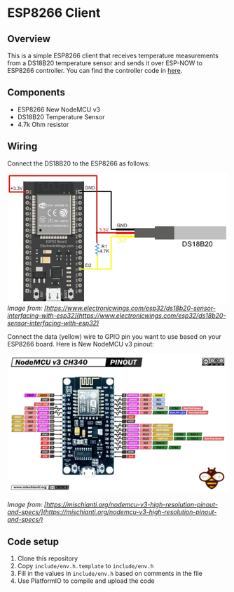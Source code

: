 # ESP8266 Client

## Overview

This is a simple ESP8266 client that receives temperature measurements from a DS18B20 temperature sensor and sends it
over ESP-NOW to ESP8266 controller. You can find the controller code in
[here](https://github.com/ingui-n/thermometer-controller).

## Components

- ESP8266 New NodeMCU v3
- DS18B20 Temperature Sensor
- 4.7k Ohm resistor

## Wiring

Connect the DS18B20 to the ESP8266 as follows:

![DS18B20 wiring](assets/ds18b20-wiring.png)
_Image
from: [https://www.electronicwings.com/esp32/ds18b20-sensor-interfacing-with-esp32](https://www.electronicwings.com/esp32/ds18b20-sensor-interfacing-with-esp32)_

Connect the data (yellow) wire to GPIO pin you want to use based on your ESP8266 board. Here is New NodeMCU v3 pinout:

![New NodeMCU v3 pinout](assets/new-nodemcu-v3-pinout.png)

_Image
from: [https://mischianti.org/nodemcu-v3-high-resolution-pinout-and-specs/](https://mischianti.org/nodemcu-v3-high-resolution-pinout-and-specs/)_

## Code setup

1. Clone this repository
2. Copy `include/env.h.template` to `include/env.h`
3. Fill in the values in `include/env.h` based on comments in the file
4. Use PlatformIO to compile and upload the code

